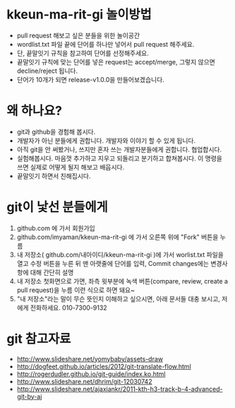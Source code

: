 # kkeun-ma-rit-gi 놀이방법
* pull request 해보고 싶은 분들을 위한 놀이공간
* wordlist.txt 파일 끝에 단어를 하나만 넣어서 pull request 해주세요.
* 단, 끝말잇기 규칙을 참고하여 단어를 선정해주세요.
* 끝말잇기 규칙에 맞는 단어를 넣은 request는 accept/merge, 그렇지 않으면 decline/reject 됩니다.
* 단어가 10개가 되면 release-v1.0.0을 만들어보겠습니다.

# 왜 하나요?
* git과 github을 경험해 봅시다.
* 개발자가 아닌 분들에게 권합니다. 개발자와 이야기 할 수 있게 됩니다.
* 아직 git을 안 써봤거나, 쓰지만 혼자 쓰는 개발자분들에게 권합니다. 협업합시다.
* 실험해봅시다. 마음껏 추가하고 지우고 되돌리고 분기하고 합쳐봅시다. 이 명령을 쓰면 실제로 어떻게 될지 해보고 배웁시다.
* 끝말잇기 하면서 친해집시다.

# git이 낯선 분들에게
1. github.com 에 가서 회원가입
1. github.com/imyaman/kkeun-ma-rit-gi 에 가서 오른쪽 위에 "Fork" 버튼을 누름
1. 내 저장소( github.com/내아이디/kkeun-ma-rit-gi )에 가서 worlist.txt 파일을 열고 수정 버튼을 누른 뒤 맨 아랫줄에 단어를 입력, Commit changes에는 변경사항에 대해 간단히 설명
1. 내 저장소 첫화면으로 가면, 좌측 윗부분에 녹색 버튼(compare, review, create a pull request)을 누름
이런 식으로 하면 돼요~
1. "내 저장소"라는 말이 무슨 뜻인지 이해하고 싶으시면, 아래 문서들 대충 보시고, 저에게 전화하세요. 010-7300-9132

# git 참고자료
* http://www.slideshare.net/yomybaby/assets-draw
* http://dogfeet.github.io/articles/2012/git-translate-flow.html
* http://rogerdudler.github.io/git-guide/index.ko.html
* http://www.slideshare.net/dhrim/git-12030742
* http://www.slideshare.net/ajaxiankr/2011-kth-h3-track-b-4-advanced-git-by-aj
